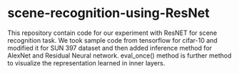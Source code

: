# scene-recognition-using-ResNet

This repository contain code for our experiment with ResNET for scene recognition task.
We took sample code from tensorflow for cifar-10 and modified it for SUN 397 dataset and then added inference method for AlexNet and Residual Neural network. eval_once() method is further method to visualize the representation learned in inner layers.
